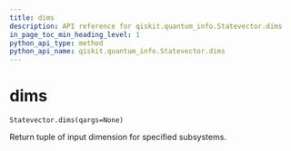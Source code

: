 ```yaml
---
title: dims
description: API reference for qiskit.quantum_info.Statevector.dims
in_page_toc_min_heading_level: 1
python_api_type: method
python_api_name: qiskit.quantum_info.Statevector.dims
---
```


# dims

<span id="qiskit.quantum_info.Statevector.dims" />

`Statevector.dims(qargs=None)`

Return tuple of input dimension for specified subsystems.

